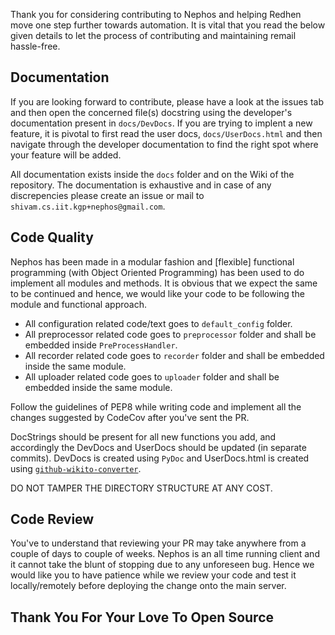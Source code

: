 Thank you for considering contributing to Nephos and helping Redhen move one step further towards automation. It is vital that you read the 
below given details to let the process of contributing and maintaining remail hassle-free.

## Documentation
If you are looking forward to contribute, please have a look at the issues tab and then open the concerned file(s) docstring using the developer's 
documentation present in `docs/DevDocs`. If you are trying to implent a new feature, it is pivotal to first read the user docs, 
`docs/UserDocs.html` and then navigate through the developer documentation to find the right spot where your feature will be added.

All documentation exists inside the `docs` folder and on the Wiki of the repository. The documentation is exhaustive and in case of any
discrepencies please create an issue or mail to `shivam.cs.iit.kgp+nephos@gmail.com`.

## Code Quality
Nephos has been made in a modular fashion and [flexible] functional programming (with Object Oriented Programming) has been used to do implement all modules and methods.
It is obvious that we expect the same to be continued and hence, we would like your code to be following the module and functional approach.

- All configuration related code/text goes to `default_config` folder.
- All preprocessor related code goes to `preprocessor` folder and shall be embedded inside `PreProcessHandler`.
- All recorder related code goes to `recorder` folder and shall be embedded inside the same module.
- All uploader related code goes to `uploader` folder and shall be embedded inside the same module.

Follow the guidelines of PEP8 while writing code and implement all the changes suggested by CodeCov after you've sent the PR.

DocStrings should be present for all new functions you add, and accordingly the DevDocs and UserDocs should be updated (in separate commits).
DevDocs is created using `PyDoc` and UserDocs.html is created using [`github-wikito-converter`](https://www.npmjs.com/package/github-wikito-converter).

DO NOT TAMPER THE DIRECTORY STRUCTURE AT ANY COST.

## Code Review
You've to understand that reviewing your PR may take anywhere from a couple of days to couple of weeks. Nephos is an all time running
client and it cannot take the blunt of stopping due to any unforeseen bug. Hence we would like you to have patience while we review
your code and test it locally/remotely before deploying the change onto the main server.

## Thank You For Your Love To Open Source
